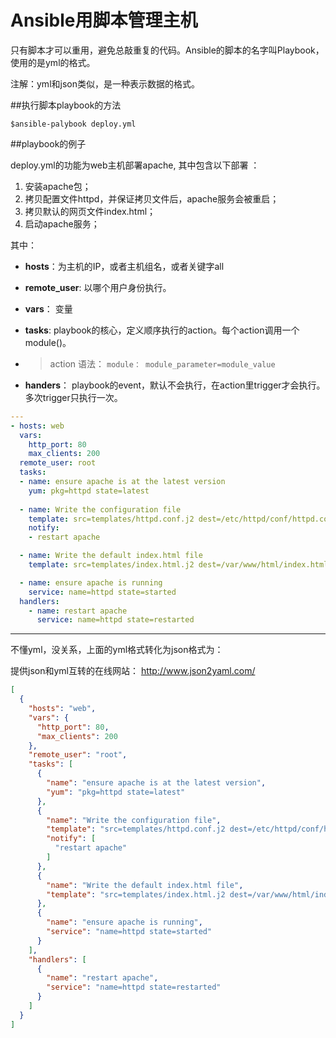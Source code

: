 # Ansible用脚本管理主机

只有脚本才可以重用，避免总敲重复的代码。Ansible的脚本的名字叫Playbook，使用的是yml的格式。

注解：yml和json类似，是一种表示数据的格式。


##执行脚本playbook的方法


```
$ansible-palybook deploy.yml
```

##playbook的例子

deploy.yml的功能为web主机部署apache, 其中包含以下部署 ：
1. 安装apache包；
2. 拷贝配置文件httpd，并保证拷贝文件后，apache服务会被重启；
3. 拷贝默认的网页文件index.html；
4. 启动apache服务；


其中：

* **hosts**：为主机的IP，或者主机组名，或者关键字all
* **remote_user**: 以哪个用户身份执行。
* **vars**： 变量
* **tasks**: playbook的核心，定义顺序执行的action。每个action调用一个module()。 

* > action 语法： ```module： module_parameter=module_value```

* **handers**： playbook的event，默认不会执行，在action里trigger才会执行。多次trigger只执行一次。


```yaml
---
- hosts: web
  vars:
    http_port: 80
    max_clients: 200
  remote_user: root
  tasks:
  - name: ensure apache is at the latest version
    yum: pkg=httpd state=latest
    
  - name: Write the configuration file
    template: src=templates/httpd.conf.j2 dest=/etc/httpd/conf/httpd.conf
    notify:
    - restart apache

  - name: Write the default index.html file
    template: src=templates/index.html.j2 dest=/var/www/html/index.html

  - name: ensure apache is running
    service: name=httpd state=started
  handlers:
    - name: restart apache
      service: name=httpd state=restarted

```




---



不懂yml，没关系，上面的yml格式转化为json格式为：

提供json和yml互转的在线网站： http://www.json2yaml.com/
```json
[
  {
    "hosts": "web",
    "vars": {
      "http_port": 80,
      "max_clients": 200
    },
    "remote_user": "root",
    "tasks": [
      {
        "name": "ensure apache is at the latest version",
        "yum": "pkg=httpd state=latest"
      },
      {
        "name": "Write the configuration file",
        "template": "src=templates/httpd.conf.j2 dest=/etc/httpd/conf/httpd.conf",
        "notify": [
          "restart apache"
        ]
      },
      {
        "name": "Write the default index.html file",
        "template": "src=templates/index.html.j2 dest=/var/www/html/index.html"
      },
      {
        "name": "ensure apache is running",
        "service": "name=httpd state=started"
      }
    ],
    "handlers": [
      {
        "name": "restart apache",
        "service": "name=httpd state=restarted"
      }
    ]
  }
]
```
